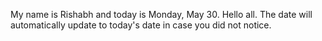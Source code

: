 My name is Rishabh and today is Monday, May 30. Hello all. The date will automatically update to today's date in case you did not notice.
